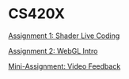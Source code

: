 # CS420X

[Assignment 1: Shader Live Coding](https://github.com/jlduerk/CS420X/blob/main/Assignment1.md)

[Assignment 2: WebGL Intro](https://github.com/jlduerk/CS420X/blob/main/Assignment2/Assignment2.md)

[Mini-Assignment: Video Feedback](https://jlduerk.github.io/CS420X/VideoFeedbackMiniAssignment/feedback.html)
